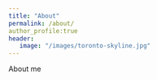 ```yaml
---
title: "About"
permalink: /about/
author_profile:true
header:
   image: "/images/toronto-skyline.jpg"
---
```


About me
